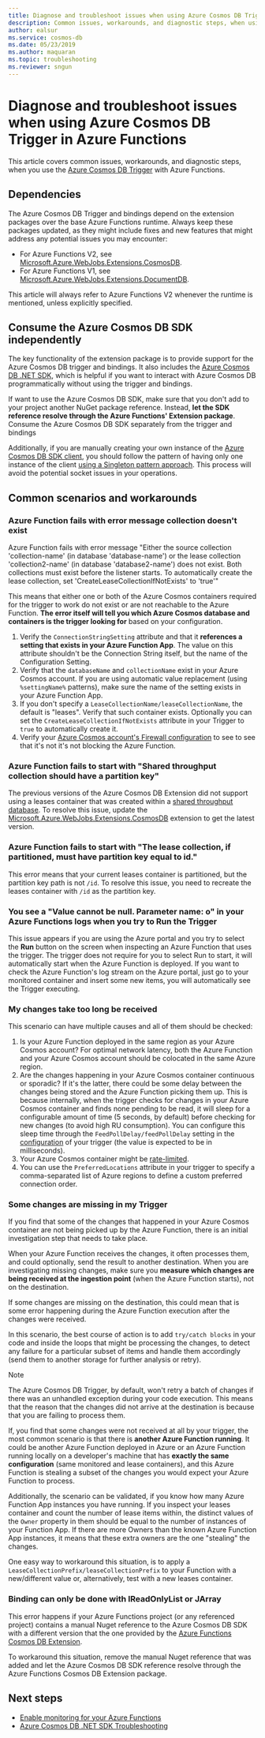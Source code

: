 ```yaml
---
title: Diagnose and troubleshoot issues when using Azure Cosmos DB Trigger in Azure Functions
description: Common issues, workarounds, and diagnostic steps, when using the Azure Cosmos DB Trigger with Azure Functions
author: ealsur
ms.service: cosmos-db
ms.date: 05/23/2019
ms.author: maquaran
ms.topic: troubleshooting
ms.reviewer: sngun
---
```


# Diagnose and troubleshoot issues when using Azure Cosmos DB Trigger in Azure Functions

This article covers common issues, workarounds, and diagnostic steps, when you use the [Azure Cosmos DB Trigger](change-feed-functions.md) with Azure Functions.

## Dependencies

The Azure Cosmos DB Trigger and bindings depend on the extension packages over the base Azure Functions runtime. Always keep these packages updated, as they might include fixes and new features that might address any potential issues you may encounter:

* For Azure Functions V2, see [Microsoft.Azure.WebJobs.Extensions.CosmosDB](https://www.nuget.org/packages/Microsoft.Azure.WebJobs.Extensions.CosmosDB).
* For Azure Functions V1, see [Microsoft.Azure.WebJobs.Extensions.DocumentDB](https://www.nuget.org/packages/Microsoft.Azure.WebJobs.Extensions.DocumentDB).

This article will always refer to Azure Functions V2 whenever the runtime is mentioned, unless explicitly specified.

## Consume the Azure Cosmos DB SDK independently

The key functionality of the extension package is to provide support for the Azure Cosmos DB trigger and bindings. It also includes the [Azure Cosmos DB .NET SDK](sql-api-sdk-dotnet-core.md), which is helpful if you want to interact with Azure Cosmos DB programmatically without using the trigger and bindings.

If want to use the Azure Cosmos DB SDK, make sure that you don't add to your project another NuGet package reference. Instead, **let the SDK reference resolve through the Azure Functions' Extension package**. Consume the Azure Cosmos DB SDK separately from the trigger and bindings

Additionally, if you are manually creating your own instance of the [Azure Cosmos DB SDK client](./sql-api-sdk-dotnet-core.md), you should follow the pattern of having only one instance of the client [using a Singleton pattern approach](../azure-functions/manage-connections.md#documentclient-code-example-c). This process will avoid the potential socket issues in your operations.

## Common scenarios and workarounds

### Azure Function fails with error message collection doesn't exist

Azure Function fails with error message "Either the source collection 'collection-name' (in database 'database-name') or the lease collection 'collection2-name' (in database 'database2-name') does not exist. Both collections must exist before the listener starts. To automatically create the lease collection, set 'CreateLeaseCollectionIfNotExists' to 'true'"

This means that either one or both of the Azure Cosmos containers required for the trigger to work do not exist or are not reachable to the Azure Function. **The error itself will tell you which Azure Cosmos database and containers is the trigger looking for** based on your configuration.

1. Verify the `ConnectionStringSetting` attribute and that it **references a setting that exists in your Azure Function App**. The value on this attribute shouldn't be the Connection String itself, but the name of the Configuration Setting.
2. Verify that the `databaseName` and `collectionName` exist in your Azure Cosmos account. If you are using automatic value replacement (using `%settingName%` patterns), make sure the name of the setting exists in your Azure Function App.
3. If you don't specify a `LeaseCollectionName/leaseCollectionName`, the default is "leases". Verify that such container exists. Optionally you can set the `CreateLeaseCollectionIfNotExists` attribute in your Trigger to `true` to automatically create it.
4. Verify your [Azure Cosmos account's Firewall configuration](how-to-configure-firewall.md) to see to see that it's not it's not blocking the Azure Function.

### Azure Function fails to start with "Shared throughput collection should have a partition key"

The previous versions of the Azure Cosmos DB Extension did not support using a leases container that was created within a [shared throughput database](./set-throughput.md#set-throughput-on-a-database). To resolve this issue, update the [Microsoft.Azure.WebJobs.Extensions.CosmosDB](https://www.nuget.org/packages/Microsoft.Azure.WebJobs.Extensions.CosmosDB) extension to get the latest version.

### Azure Function fails to start with "The lease collection, if partitioned, must have partition key equal to id."

This error means that your current leases container is partitioned, but the partition key path is not `/id`. To resolve this issue, you need to recreate the leases container with `/id` as the partition key.

### You see a "Value cannot be null. Parameter name: o" in your Azure Functions logs when you try to Run the Trigger

This issue appears if you are using the Azure portal and you try to select the **Run** button on the screen when inspecting an Azure Function that uses the trigger. The trigger does not require for you to select Run to start, it will automatically start when the Azure Function is deployed. If you want to check the Azure Function's log stream on the Azure portal, just go to your monitored container and insert some new items, you will automatically see the Trigger executing.

### My changes take too long be received

This scenario can have multiple causes and all of them should be checked:

1. Is your Azure Function deployed in the same region as your Azure Cosmos account? For optimal network latency, both the Azure Function and your Azure Cosmos account should be colocated in the same Azure region.
2. Are the changes happening in your Azure Cosmos container continuous or sporadic?
If it's the latter, there could be some delay between the changes being stored and the Azure Function picking them up. This is because internally, when the trigger checks for changes in your Azure Cosmos container and finds none pending to be read, it will sleep for a configurable amount of time (5 seconds, by default) before checking for new changes (to avoid high RU consumption). You can configure this sleep time through the `FeedPollDelay/feedPollDelay` setting in the [configuration](../azure-functions/functions-bindings-cosmosdb-v2.md#trigger---configuration) of your trigger (the value is expected to be in milliseconds).
3. Your Azure Cosmos container might be [rate-limited](./request-units.md).
4. You can use the `PreferredLocations` attribute in your trigger to specify a comma-separated list of Azure regions to define a custom preferred connection order.

### Some changes are missing in my Trigger

If you find that some of the changes that happened in your Azure Cosmos container are not being picked up by the Azure Function, there is an initial investigation step that needs to take place.

When your Azure Function receives the changes, it often processes them, and could optionally, send the result to another destination. When you are investigating missing changes, make sure you **measure which changes are being received at the ingestion point** (when the Azure Function starts), not on the destination.

If some changes are missing on the destination, this could mean that is some error happening during the Azure Function execution after the changes were received.

In this scenario, the best course of action is to add `try/catch blocks` in your code and inside the loops that might be processing the changes, to detect any failure for a particular subset of items and handle them accordingly (send them to another storage for further analysis or retry). 

> [!NOTE]
> The Azure Cosmos DB Trigger, by default, won't retry a batch of changes if there was an unhandled exception during your code execution. This means that the reason that the changes did not arrive at the destination is because that you are failing to process them.

If, you find that some changes were not received at all by your trigger, the most common scenario is that there is **another Azure Function running**. It could be another Azure Function deployed in Azure or an Azure Function running locally on a developer's machine that has **exactly the same configuration** (same monitored and lease containers), and this Azure Function is stealing a subset of the changes you would expect your Azure Function to process.

Additionally, the scenario can be validated, if you know how many Azure Function App instances you have running. If you inspect your leases container and count the number of lease items within, the distinct values of the `Owner` property in them should be equal to the number of instances of your Function App. If there are more Owners than the known Azure Function App instances, it means that these extra owners are the one "stealing" the changes.

One easy way to workaround this situation, is to apply a `LeaseCollectionPrefix/leaseCollectionPrefix` to your Function with a new/different value or, alternatively, test with a new leases container.

### Binding can only be done with IReadOnlyList<Document> or JArray

This error happens if your Azure Functions project (or any referenced project) contains a manual Nuget reference to the Azure Cosmos DB SDK with a different version that the one provided by the [Azure Functions Cosmos DB Extension](./troubleshoot-changefeed-functions.md#dependencies).

To workaround this situation, remove the manual Nuget reference that was added and let the Azure Cosmos DB SDK reference resolve through the Azure Functions Cosmos DB Extension package.

## Next steps

* [Enable monitoring for your Azure Functions](../azure-functions/functions-monitoring.md)
* [Azure Cosmos DB .NET SDK Troubleshooting](./troubleshoot-dot-net-sdk.md)